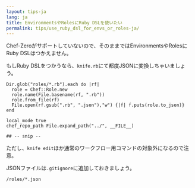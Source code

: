 ```yaml
---
layout: tips-ja
lang: ja
title: EnvironmentsやRolesにRuby DSLを使いたい
permalink: tips/use_ruby_dsl_for_envs_or_roles-ja/
---
```


Chef-Zeroがサポートしていないので、そのままではEnvironmentsやRolesにRuby DSLはつかえません。

もしRuby DSLをつかうなら、`knife.rb`にて都度JSONに変換しちゃいましょう。

```
Dir.glob("roles/*.rb").each do |rf|
  role = Chef::Role.new
  role.name(File.basename(rf, ".rb"))
  role.from_file(rf)
  File.open(rf.gsub(".rb", ".json"),"w") {|f| f.puts(role.to_json)}
end

local_mode true
chef_repo_path File.expand_path("../", __FILE__)

## -- snip --

```

ただし、`knife edit`ほか通常のワークフロー用コマンドの対象外になるので注意。


JSONファイルは`.gitignore`に追加しておきましょう。

```
/roles/*.json
```
